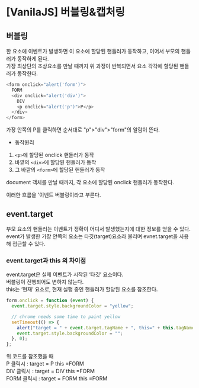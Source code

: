 # [VanilaJS] 버블링&캡처링

## 버블링

한 요소에 이벤트가 발생하면 이 요소에 할당된 핸들러가 동작하고, 이어서 부모의 핸들러가 동작하게 된다.  
가장 최상단의 조상요소를 만날 때까지 위 과정이 반복되면서 요소 각각에 할당된 핸들러가 동작한다.

```js
<form onclick="alert('form')">
  FORM
  <div onclick="alert('div')">
    DIV
    <p onclick="alert('p')">P</p>
  </div>
</form>
```

가장 안쪽의 P를 클릭하면 순서대로 "p">"div">"form"의 알람이 뜬다.

- 동작원리

1. `<p>`에 할당된 onclick 핸들러가 동작
2. 바깥의 `<div>`에 할당된 핸들러가 동작
3. 그 바깥의 `<form>`에 할당된 핸들러가 동작

document 객체를 만날 때까지, 각 요소에 할당된 onclick 핸들러가 동작한다.

이러한 흐름을 '이벤트 버블링이라고 부른다.

## event.target

부모 요소의 핸들러는 이벤트가 정확이 어디서 발생했는지에 대한 정보를 얻을 수 있다.  
event가 발생한 가장 안쪽의 요소는 타깃(target)요소라 불리며 evnet.target을 사용해 접근할 수 있다.

### event.target과 this 의 차이점

event.target은 실제 이벤트가 시작된 ‘타깃’ 요소이다.  
버블링이 진행되어도 변하지 않는다.  
this는 ‘현재’ 요소로, 현재 실행 중인 핸들러가 할당된 요소를 참조한다.

```js
form.onclick = function (event) {
  event.target.style.backgroundColor = "yellow";

  // chrome needs some time to paint yellow
  setTimeout(() => {
    alert("target = " + event.target.tagName + ", this=" + this.tagName);
    event.target.style.backgroundColor = "";
  }, 0);
};
```

위 코드를 참조했을 때  
P 클릭시 : target = P this =FORM  
DIV 클릭시 : target = DIV this =FORM  
FORM 클릭시 : target = FORM this =FORM
